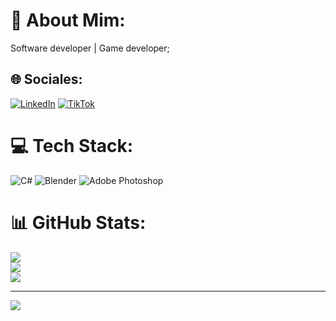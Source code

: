 # 💫 About Mim:
Software developer | Game developer;


## 🌐 Sociales:
[![LinkedIn](https://img.shields.io/badge/LinkedIn-%230077B5.svg?logo=linkedin&logoColor=white)](https://www.linkedin.com/in/heldemilde-joão-) [![TikTok](https://img.shields.io/badge/TikTok-%23000000.svg?logo=TikTok&logoColor=white)](https://www.tiktok.com/@arte.studiogames) 

# 💻 Tech Stack:
![C#](https://img.shields.io/badge/c%23-%23239120.svg?style=for-the-badge&logo=csharp&logoColor=white) ![Blender](https://img.shields.io/badge/blender-%23F5792A.svg?style=for-the-badge&logo=blender&logoColor=white) ![Adobe Photoshop](https://img.shields.io/badge/adobe%20photoshop-%2331A8FF.svg?style=for-the-badge&logo=adobe%20photoshop&logoColor=white)
# 📊 GitHub Stats:
![](https://github-readme-stats.vercel.app/api?username=heldemildej&theme=dark&hide_border=false&include_all_commits=false&count_private=false)<br/>
![](https://github-readme-streak-stats.herokuapp.com/?user=heldemildej&theme=dark&hide_border=false)<br/>
![](https://github-readme-stats.vercel.app/api/top-langs/?username=heldemildej&theme=dark&hide_border=false&include_all_commits=false&count_private=false&layout=compact)

---
[![](https://visitcount.itsvg.in/api?id=heldemildej&icon=0&color=0)](https://visitcount.itsvg.in)

<!-- Proudly created with GPRM ( https://gprm.itsvg.in ) -->
